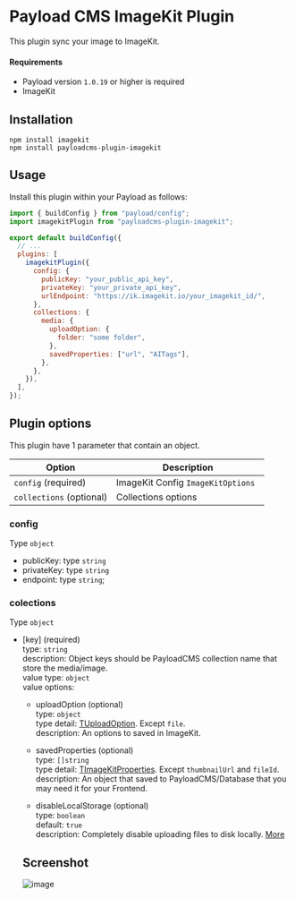 # Payload CMS ImageKit Plugin

This plugin sync your image to ImageKit.

#### Requirements

- Payload version `1.0.19` or higher is required
- ImageKit

## Installation
`npm install imagekit`  
`npm install payloadcms-plugin-imagekit`

## Usage

Install this plugin within your Payload as follows:

```js
import { buildConfig } from "payload/config";
import imagekitPlugin from "payloadcms-plugin-imagekit";

export default buildConfig({
  // ...
  plugins: [
    imagekitPlugin({
      config: {
        publicKey: "your_public_api_key",
        privateKey: "your_private_api_key",
        urlEndpoint: "https://ik.imagekit.io/your_imagekit_id/",
      },
      collections: {
        media: {
          uploadOption: {
            folder: "some folder",
          },
          savedProperties: ["url", "AITags"],
        },
      },
    }),
  ],
});
```

## Plugin options

This plugin have 1 parameter that contain an object.

| Option                   | Description                        |
| ------------------------ | ---------------------------------- |
| `config` (required)      | ImageKit Config `ImageKitOptions ` |
| `collections` (optional) | Collections options                |

### config 
Type `object` 

- publicKey: type `string` 
- privateKey: type `string`
- endpoint: type `string`;

### colections 
Type `object`  

- [key] (required)  
  type: `string`  
  description: Object keys should be PayloadCMS collection name that store the media/image.  
  value type: `object`  
  value options:  
  
  - uploadOption (optional)  
    type: `object`  
    type detail: [TUploadOption](https://docs.imagekit.io/api-reference/upload-file-api/client-side-file-upload#request-structure-multipart-form-data). Except `file`.  
    description: An options to saved in ImageKit.

  - savedProperties (optional)  
    type: `[]string`  
    type detail: [TImageKitProperties](https://docs.imagekit.io/api-reference/upload-file-api/client-side-file-upload#understanding-response). Except `thumbnailUrl` and `fileId`.  
    description: An object that saved to PayloadCMS/Database that you may need it for your Frontend. 

  - disableLocalStorage (optional)  
    type: `boolean`  
    default: `true`  
    description: Completely disable uploading files to disk locally. [More](https://payloadcms.com/docs/upload/overview#disabling-local-upload-storage)  

  ## Screenshot

  ![image](https://user-images.githubusercontent.com/57532279/186620627-95fc5a94-8456-40d6-bcf7-2e7034cd3abc.png)

